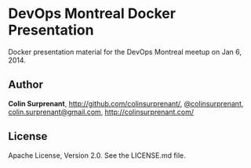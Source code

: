 # DevOps Montreal Docker Presentation

Docker presentation material for the DevOps Montreal meetup on Jan 6, 2014.

## Author
**Colin Surprenant**, http://github.com/colinsurprenant/, [@colinsurprenant](http://twitter.com/colinsurprenant/), colin.surprenant@gmail.com, http://colinsurprenant.com/

## License
Apache License, Version 2.0. See the LICENSE.md file.
